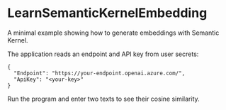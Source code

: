 # LearnSemanticKernelEmbedding

A minimal example showing how to generate embeddings with Semantic Kernel.

The application reads an endpoint and API key from user secrets:

```
{
  "Endpoint": "https://your-endpoint.openai.azure.com/",
  "ApiKey": "<your-key>"
}
```

Run the program and enter two texts to see their cosine similarity.
